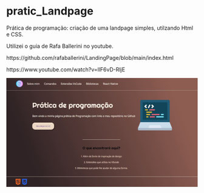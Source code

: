 # pratic_Landpage
Prática de programação: criação de uma landpage simples, utilzando Html e CSS.

Utilizei o guia de Rafa Ballerini no youtube.
<p>https://github.com/rafaballerini/LandingPage/blob/main/index.html
<p>https://www.youtube.com/watch?v=llF6vD-RljE

![alt text](https://github.com/kieronny/pratic_Landpage/blob/main/img/landpage.JPG)
